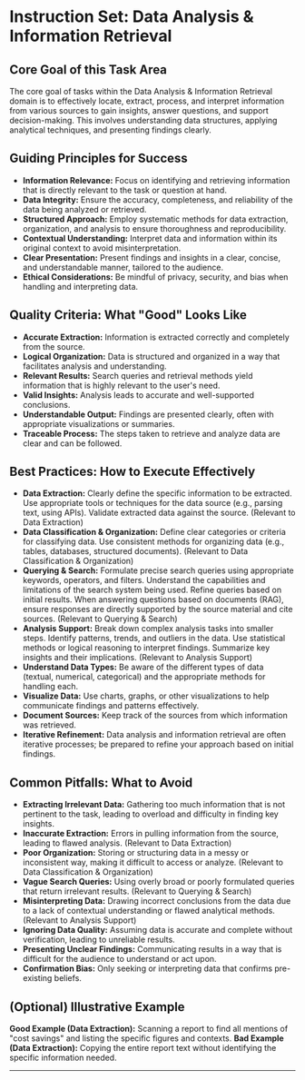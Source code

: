 # Instruction Set: Data Analysis & Information Retrieval

## Core Goal of this Task Area
The core goal of tasks within the Data Analysis & Information Retrieval domain is to effectively locate, extract, process, and interpret information from various sources to gain insights, answer questions, and support decision-making. This involves understanding data structures, applying analytical techniques, and presenting findings clearly.

## Guiding Principles for Success
*   **Information Relevance:** Focus on identifying and retrieving information that is directly relevant to the task or question at hand.
*   **Data Integrity:** Ensure the accuracy, completeness, and reliability of the data being analyzed or retrieved.
*   **Structured Approach:** Employ systematic methods for data extraction, organization, and analysis to ensure thoroughness and reproducibility.
*   **Contextual Understanding:** Interpret data and information within its original context to avoid misinterpretation.
*   **Clear Presentation:** Present findings and insights in a clear, concise, and understandable manner, tailored to the audience.
*   **Ethical Considerations:** Be mindful of privacy, security, and bias when handling and interpreting data.

## Quality Criteria: What "Good" Looks Like
*   **Accurate Extraction:** Information is extracted correctly and completely from the source.
*   **Logical Organization:** Data is structured and organized in a way that facilitates analysis and understanding.
*   **Relevant Results:** Search queries and retrieval methods yield information that is highly relevant to the user's need.
*   **Valid Insights:** Analysis leads to accurate and well-supported conclusions.
*   **Understandable Output:** Findings are presented clearly, often with appropriate visualizations or summaries.
*   **Traceable Process:** The steps taken to retrieve and analyze data are clear and can be followed.

## Best Practices: How to Execute Effectively
*   **Data Extraction:** Clearly define the specific information to be extracted. Use appropriate tools or techniques for the data source (e.g., parsing text, using APIs). Validate extracted data against the source. (Relevant to Data Extraction)
*   **Data Classification & Organization:** Define clear categories or criteria for classifying data. Use consistent methods for organizing data (e.g., tables, databases, structured documents). (Relevant to Data Classification & Organization)
*   **Querying & Search:** Formulate precise search queries using appropriate keywords, operators, and filters. Understand the capabilities and limitations of the search system being used. Refine queries based on initial results. When answering questions based on documents (RAG), ensure responses are directly supported by the source material and cite sources. (Relevant to Querying & Search)
*   **Analysis Support:** Break down complex analysis tasks into smaller steps. Identify patterns, trends, and outliers in the data. Use statistical methods or logical reasoning to interpret findings. Summarize key insights and their implications. (Relevant to Analysis Support)
*   **Understand Data Types:** Be aware of the different types of data (textual, numerical, categorical) and the appropriate methods for handling each.
*   **Visualize Data:** Use charts, graphs, or other visualizations to help communicate findings and patterns effectively.
*   **Document Sources:** Keep track of the sources from which information was retrieved.
*   **Iterative Refinement:** Data analysis and information retrieval are often iterative processes; be prepared to refine your approach based on initial findings.

## Common Pitfalls: What to Avoid
*   **Extracting Irrelevant Data:** Gathering too much information that is not pertinent to the task, leading to overload and difficulty in finding key insights.
*   **Inaccurate Extraction:** Errors in pulling information from the source, leading to flawed analysis. (Relevant to Data Extraction)
*   **Poor Organization:** Storing or structuring data in a messy or inconsistent way, making it difficult to access or analyze. (Relevant to Data Classification & Organization)
*   **Vague Search Queries:** Using overly broad or poorly formulated queries that return irrelevant results. (Relevant to Querying & Search)
*   **Misinterpreting Data:** Drawing incorrect conclusions from the data due to a lack of contextual understanding or flawed analytical methods. (Relevant to Analysis Support)
*   **Ignoring Data Quality:** Assuming data is accurate and complete without verification, leading to unreliable results.
*   **Presenting Unclear Findings:** Communicating results in a way that is difficult for the audience to understand or act upon.
*   **Confirmation Bias:** Only seeking or interpreting data that confirms pre-existing beliefs.

## (Optional) Illustrative Example
**Good Example (Data Extraction):** Scanning a report to find all mentions of "cost savings" and listing the specific figures and contexts.
**Bad Example (Data Extraction):** Copying the entire report text without identifying the specific information needed.

---
